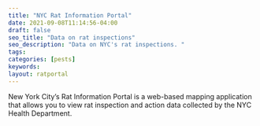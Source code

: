 ```yaml
---
title: "NYC Rat Information Portal"
date: 2021-09-08T11:14:56-04:00
draft: false
seo_title: "Data on rat inspections"
seo_description: "Data on NYC's rat inspections. "
tags: 
categories: [pests]
keywords: 
layout: ratportal
---
```


New York City’s Rat Information Portal is a web-based mapping application that allows you to view rat inspection and action data collected by the NYC Health Department.





